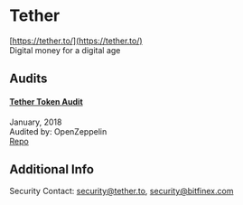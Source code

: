 
# Tether
  
[https://tether.to/](https://tether.to/)<br>
Digital money for a digital age


## Audits



#### [Tether Token Audit](https://blog.openzeppelin.com/tether-token-audit-438d561a380/)

January, 2018<br>
Audited by: OpenZeppelin<br>
[Repo](https://github.com/tetherto/ether-contracts/tree/9718de4da7b571c1acf822bfde1f5300d1acc381/contracts)
      

  



## Additional Info

Security Contact: security@tether.to, security@bitfinex.com
